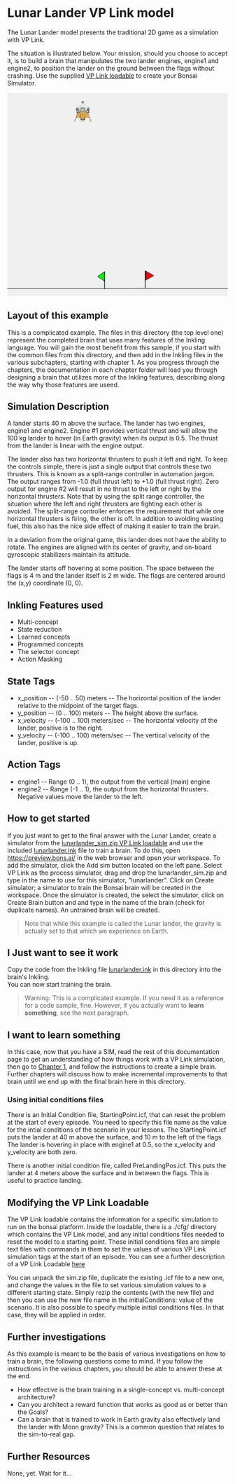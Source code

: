 # Lunar Lander VP Link model

The Lunar Lander model presents the traditional 2D game as a simulation with VP Link.

The situation is illustrated below.  Your mission, should you choose
to accept it, is to build a brain
that manipulates the two lander engines, engine1 and engine2, to 
position the lander on the ground between the flags without crashing.
Use the supplied [VP Link loadable](lunarlander_sim.zip) to create
your Bonsai Simulator.


![](landerlandscape.png)

## Layout of this example

This is a complicated example.  The files in this directory (the top level one)
represent
the completed brain that uses many features of the Inkling language.  You will 
gain the most benefit from this sample, if you start with the common files from 
this directory, and then add in the Inkling files in the various subchapters, 
starting with chapter 1.  As you progress through the chapters, the documentation
in each chapter folder will lead you through designing a brain that utilizes more
of the Inkling features, describing along the way why those features are useed.

## Simulation Description

A lander starts 40 m above the surface.  The lander has two engines, 
engine1 and engine2.  Engine #1 provides vertical thrust and will 
allow the 100 kg lander to hover (in Earth gravity) when its output is 0.5.
The thrust from the lander is linear with the engine output.

The lander also has two horizontal thrusters to push it left and right.
To keep the controls simple, there is just a single output that controls 
these two thrusters.  This is known as a split-range controller in automation jargon.  
The output ranges from -1.0 (full thrust left) to +1.0
(full thrust right).  Zero output for engine #2 will result in no thrust to
the left or right by the horizontal thrusters.  Note that by using the split range
controller, the situation where the left and right thrusters are fighting each other
is avoided.  The split-range controller enforces the requirement that while one horizontal
thrusters is firing, the other is off.  In addition to avoiding wasting fuel, 
this also has the nice side effect of making
it easier to train the brain.

In a deviation from the original game, this lander does not have the ability to rotate.
The engines are aligned with
its center of gravity, and on-board gyroscopic stabilizers maintain its attitude.

The lander starts off hovering at some position.  The space between the flags is 4 m
and the lander itself is 2 m wide.  The flags are centered around the (x,y) coordinate
(0, 0).

## Inkling Features used

* Multi-concept
* State reduction
* Learned concepts
* Programmed concepts
* The selector concept
* Action Masking

## State Tags
* x_position -- (-50 .. 50) meters -- The horizontal position of the lander relative to the midpoint of the target flags.
* y_position -- (0 .. 100) meters -- The height above the surface.
* x_velocity -- (-100 .. 100) meters/sec -- The horizontal velocity of the lander, positive is to the right.
* y_velocity -- (-100 .. 100) meters/sec -- The vertical velocity of the lander, positive is up.

## Action Tags
* engine1 -- Range (0 .. 1), the output from the vertical (main) engine
* engine2 -- Range (-1 .. 1), the output from the horizontal thrusters.  Negative values move the lander to the left.

## How to get started

If you just want to get to the final answer with the Lunar Lander, create a
simulator from the [lunarlander_sim.zip VP Link loadable](lunarlander_sim.zip) and
use the included [lunarlander.ink](lunarlander.ink) file to train a brain.
To do this, open https://preview.bons.ai/ in the web browser and open your workspace.
To add the simulator, click the Add sim button located on the left
pane. Select VP Link as the process simulator, drag and drop the
lunarlander_sim.zip and type in the name to use for this simulator, "lunarlander".
Click on Create simulator; a simulator to train the Bonsai brain will be created
in the workspace. Once the simulator is created, the select the
simulator, click on Create Brain button and and type in the name of the brain
 (check for duplicate names). An untrained brain will be created.

> Note that while this example is called the Lunar lander, the gravity is actually 
set to that which we experience on Earth.
 
 ## I Just want to see it work
 Copy the code from the Inkling file [lunarlander.ink](lunarlander.ink) in this directory into the brain's Inkling.  
 You can now start training the brain.
 
 >Warning: This is a complicated example.  If you need it as a reference for a code sample, fine. However,
 if you actually want to **learn something**, see the next paragraph.
 
 ## I want to learn something
 In this case, now that you have a SIM, read the rest of this documentation page to get an 
 understanding of how things work with a VP Link simulation, then go to [Chapter 1](chapter_1), and follow the instructions
 to create a simple brain.  Further chapters will discuss how to make incremental
 improvements to that brain until we end up with the final brain here in this directory.

### Using initial conditions files

There is an Initial Condition file, StartingPoint.icf, that can reset the problem at 
the start of every episode.  You need to specify this file name as the value for the intial conditions of the 
scenario in your lessons.  The StartingPoint.icf puts the lander at 40 m above the surface, and 10 m to the 
left of the flags.  The lander is hovering in place with engine1 at 0.5, so the x_velocity and y_velocity are both zero.

There is another initial condition file, called PreLandingPos.icf. This puts the lander at 4 meters above the surface
and in between the flags.  This is useful to practice landing.

## Modifying the VP Link Loadable

The VP Link loadable contains the information for a specific simulation
to run on the bonsai platform.  Inside the loadable, there is a ./cfg/ directory
which contains the VP Link model, and any initial conditions files needed to
reset the model to a starting point.  These initial conditions files
are simple text files with commands in them to set the values of various
VP Link simulation tags at the start of an episode.  You can see a further description
of a VP Link Loadable [here](../../README.md)

You can unpack the sim.zip file, duplicate the existing .icf file to a new one,
and change the values in the file to set various simulation values to a different
starting state.  Simply rezip the contents (with the new file) and then you can
use the new file name in the initialConditions: value of the scenario.
It is also possible to specify multiple initial conditions files.  In that case, they 
will be applied in order.

## Further investigations

As this example is meant to be the basis of various investigations on how to train a brain, the following questions
come to mind.  If you follow the instructions in the various chapters, you should be
able to answer these at the end.

*  How effective is the brain training in a single-concept vs. multi-concept architecture?
*  Can you architect a reward function that works as good as or better than the Goals?
*  Can a brain that is trained to work in Earth gravity also effectively land the lander
with Moon gravity?  This is a common question that relates to the sim-to-real gap.


## Further Resources

None, yet.  Wait for it...